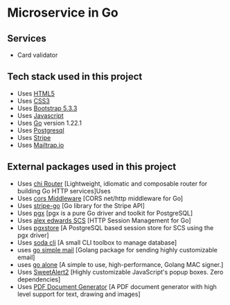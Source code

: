 
# Microservice in Go

## Services
- Card validator


## Tech stack used in this project
- Uses [HTML5](https://html.spec.whatwg.org/multipage/)
- Uses [CSS3](https://www.w3.org/Style/CSS/)
- Uses [Bootstrap 5.3.3](https://getbootstrap.com/docs/5.3/getting-started/introduction/)
- Uses [Javascript](https://developer.mozilla.org/en-US/docs/Web/JavaScript)
- Uses [Go](https://go.dev/) version 1.22.1
- Uses [Postgresql](https://mariadb.org/)
- Uses [Stripe](https://stripe.com/)
- Uses [Mailtrap.io](https://mailtrap.io/)

## External packages used in this project

- Uses [chi Router](http://github.com/go-chi/chi/v5) [Lightweight, idiomatic and composable router for building Go HTTP services]Uses
- Uses [cors Middleware](https://github.com/go-chi/cors) [CORS net/http middleware for Go]
- Uses [stripe-go](https://github.com/stripe/stripe-go) [Go library for the Stripe API]
- Uses [pgx](https://github.com/jackc/pgx) [pgx is a pure Go driver and toolkit for PostgreSQL]
- Uses [alex edwards SCS](http://github.com/alexedwards/scs/v2) [HTTP Session Management for Go]
- Uses [pgxstore](https://github.com/alexedwards/scs/tree/master/pgxstore) [A PostgreSQL based session store for SCS using the pgx driver]
- Uses [soda cli](https://gobuffalo.io/documentation/database/soda/) [A small CLI toolbox to manage database]
- uses [go simple mail](https://github.com/xhit/go-simple-mail) [Golang package for sending highly customizable email]
- uses [go alone](https://github.com/bwmarrin/go-alone) [A simple to use, high-performance, Golang MAC signer.]
- Uses [SweetAlert2](https://github.com/sweetalert2/sweetalert2) [Highly customizable JavaScript's popup boxes. Zero dependencies]
- Uses [PDF Document Generator](https://github.com/phpdave11/gofpdf.git) [A PDF document generator with high level support for text, drawing and images]
